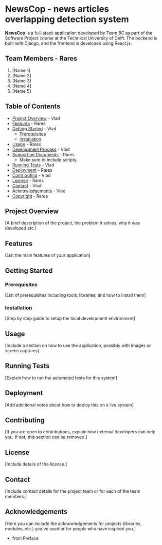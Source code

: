 # NewsCop - news articles overlapping detection system

**NewsCop** is a full-stack application developed by Team 8C as part of the Software Project course at the Technical University of Delft. The backend is built with Django, and the frontend is developed using React.js.

## Team Members - Rares

1. [Name 1]
2. [Name 2]
3. [Name 3]
4. [Name 4]
5. [Name 5]

## Table of Contents

- [Project Overview](#project-overview) - Vlad
- [Features](#features) - Rares 
- [Getting Started](#getting-started) - Vlad
  - [Prerequisites](#prerequisites)
  - [Installation](#installation)
- [Usage](#usage) - Rares
- [Development Process](#development-process) - Vlad
- [Supporting Documents](#supporing-documents) - Rares
    - Make sure to include scripts.
- [Running Tests](#running-tests) - Vlad
- [Deployment](#deployment) - Rares
- [Contributing](#contributing) - Vlad
- [License](#license) - Rares
- [Contact](#contact) - Vlad
- [Acknowledgements](#acknowledgements) - Vlad
- [Copyright](#copyright) - Rares

## Project Overview

[A brief description of the project, the problem it solves, why it was developed etc.]

## Features

[List the main features of your application]

## Getting Started

### Prerequisites

[List of prerequisites including tools, libraries, and how to install them]

### Installation

[Step by step guide to setup the local development environment]

## Usage

[Include a section on how to use the application, possibly with images or screen captures]

## Running Tests

[Explain how to run the automated tests for this system]

## Deployment

[Add additional notes about how to deploy this on a live system]

## Contributing

[If you are open to contributions, explain how external developers can help you. If not, this section can be removed.]

## License

[Include details of the license.]

## Contact

[Include contact details for the project team or for each of the team members.]

## Acknowledgements

[Here you can include the acknowledgements for projects (libraries, modules, etc.) you’ve used or for people who have inspired you.]

 + from Preface

